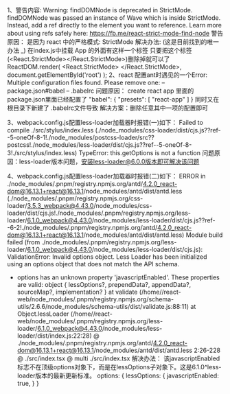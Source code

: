 1、警告内容:
    Warning: findDOMNode is deprecated in StrictMode. findDOMNode was passed an instance of Wave which is inside StrictMode.
    Instead, add a ref directly to the element you want to reference. Learn more about using refs safely
    here: https://fb.me/react-strict-mode-find-node
警告原因：
    是因为 react 中的严格模式: StrictMode
解决办法:
    (这是目前找到的唯一办法 _)
    在index.js中挂载 App 的外面有这样一个标签
    只要把这个标签(<React.StrictMode></React.StrictMode>)删除掉就可以了
    ReactDOM.render(
      <React.StrictMode>
        <App />
      </React.StrictMode>,
      document.getElementById('root')
    );
2、react 配置ant时遇见的一个Error: Multiple configuration files found. Please remove one: – package.json#babel – .babelrc
问题原因：
    create react app 里面的package.json里面已经配置了
           "babel": {
             "presets": [
               "react-app"
             ]
           }
     同时又在根目录下新建了 .babelrc文件导致
解决方案：删除任意其中一项的配置即可

3、webpack.config.js配置less-loader加载器时报错(一)如下：
    Failed to compile
    ./src/stylus/index.less (./node_modules/css-loader/dist/cjs.js??ref--5-oneOf-8-1!./node_modules/postcss-loader/src??postcss!./node_modules/less-loader/dist/cjs.js??ref--5-oneOf-8-3!./src/stylus/index.less)
    TypeError: this.getOptions is not a function
问题原因：less-loader版本问题，安装less-loader@6.0.0版本即可解决该问题

4、webpack.config.js配置less-loader加载器时报错(二)如下：
ERROR in ./node_modules/.pnpm/registry.npmjs.org/antd/4.2.0_react-dom@16.13.1+react@16.13.1/node_modules/antd/dist/antd.less (./node_modules/.pnpm/registry.npmjs.org/css-loader/3.5.3_webpack@4.43.0/node_modules/css-loader/dist/cjs.js!./node_modules/.pnpm/registry.npmjs.org/less-loader/6.1.0_webpack@4.43.0/node_modules/less-loader/dist/cjs.js??ref--6-2!./node_modules/.pnpm/registry.npmjs.org/antd/4.2.0_react-dom@16.13.1+react@16.13.1/node_modules/antd/dist/antd.less)
Module build failed (from ./node_modules/.pnpm/registry.npmjs.org/less-loader/6.1.0_webpack@4.43.0/node_modules/less-loader/dist/cjs.js):
ValidationError: Invalid options object. Less Loader has been initialized using an options object that does not match the API schema.
 - options has an unknown property 'javascriptEnabled'. These properties are valid:
   object { lessOptions?, prependData?, appendData?, sourceMap?, implementation? }
    at validate (/home/<path>/react-web/node_modules/.pnpm/registry.npmjs.org/schema-utils/2.6.6/node_modules/schema-utils/dist/validate.js:88:11)
    at Object.lessLoader (/home/<path>/react-web/node_modules/.pnpm/registry.npmjs.org/less-loader/6.1.0_webpack@4.43.0/node_modules/less-loader/dist/index.js:22:28)
 @ ./node_modules/.pnpm/registry.npmjs.org/antd/4.2.0_react-dom@16.13.1+react@16.13.1/node_modules/antd/dist/antd.less 2:26-228
 @ ./src/index.tsx
 @ multi ./src/index.tsx
解决办法：
该javascriptEnabled标志不在顶级options对象下，而是在lessOptions子对象下。这是6.1.0^less-loader版本的最新更新标准。
options: {
            lessOptions: {
                javascriptEnabled: true,
            }
        }
